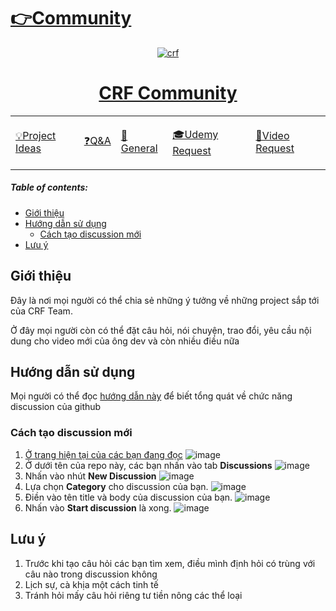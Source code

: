 # [👉Community](https://github.com/Coding-Reshape-Future/Community/discussions)

<div align="center">

[![crf](https://user-images.githubusercontent.com/90561566/159861898-0601c899-d82e-45e2-96bf-4473c20ab9df.jpg)](https://github.com/Coding-Reshape-Future/Community/discussions)
    
# [CRF Community](https://github.com/Coding-Reshape-Future/Community/discussions)

<table>
    <tr>
        <td>
        <a href="https://github.com/Coding-Reshape-Future/Community/discussions/categories/project-ideas"><p>💡Project Ideas</p></a>
        </td>
        <td>
        <a href="https://github.com/Coding-Reshape-Future/Community/discussions/categories/q-a"><p>❓Q&A</p></a>
        </td>
        <td>
        <a href="https://github.com/Coding-Reshape-Future/Community/discussions/categories/general"><p> 💬General</p></a>
        </td>
        <td>
        <a href="https://github.com/Coding-Reshape-Future/Community/discussions/categories/udemy-request"><p>🎓Udemy Request</p></a>
        </td>
        <td>
        <a href="https://github.com/Coding-Reshape-Future/Community/discussions/categories/video-request"><p>🎥Video Request</p></a>
        </td>
    </tr>
</table>
</div>

##### Table of contents:
- [Giới thiệu](#Giới-thiệu)
- [Hướng dẫn sử dụng](#Hướng-dẫn-sử-dụng)
    - [Cách tạo discussion mới](#Cách-tạo-discussion-mới)
- [Lưu ý](#Lưu-ý)

## Giới thiệu

Đây là nơi mọi người có thể chia sẻ những ý tưởng về những project sắp tới của CRF Team.

Ở đây mọi người còn có thể đặt câu hỏi, nói chuyện, trao đổi, yêu cầu nội dung cho video mới của ông dev và còn nhiều điều nữa

## Hướng dẫn sử dụng

Mọi người có thể đọc [hướng dẫn này](https://docs.github.com/en/discussions) để biết tổng quát về chức năng discussion của github

### Cách tạo discussion mới

1. [Ở trang hiện tại của các bạn đang đọc](https://github.com/Coding-Reshape-Future/Community)
![image](https://user-images.githubusercontent.com/90561566/165543614-08f1fc1a-a8d5-42d1-82ff-5c2db073deb3.png)
2. Ở dưới tên của repo này, các bạn nhấn vào tab **Discussions**
![image](https://user-images.githubusercontent.com/40050527/121480080-e2d8e300-c9f4-11eb-815d-2fd0dd93e237.png)
3. Nhấn vào nhút **New Discussion**
![image](https://user-images.githubusercontent.com/40050527/121480283-17e53580-c9f5-11eb-800b-f2added5b053.png)
4. Lựa chọn **Category** cho discussion của bạn.
![image](https://user-images.githubusercontent.com/40050527/121480464-4e22b500-c9f5-11eb-8061-78e66ebac4a0.png)
5. Điền vào tên title và body của discussion của bạn.
![image](https://user-images.githubusercontent.com/40050527/121480607-73172800-c9f5-11eb-9d36-cacdd6202a24.png)
6. Nhấn vào **Start discussion** là xong.
![image](https://user-images.githubusercontent.com/40050527/121480726-917d2380-c9f5-11eb-9f16-26c638417e28.png)


## Lưu ý

1. Trước khi tạo câu hỏi các bạn tìm xem, điều mình định hỏi có trùng với câu nào trong discussion không
2. Lịch sự, cà khịa một cách tinh tế
3. Tránh hỏi mấy câu hỏi riêng tư tiền nông các thể loại
